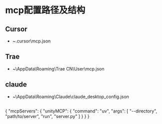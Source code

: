 # mcp配置路径及结构

## Cursor
- ~\.cursor\mcp.json

## Trae
- ~\AppData\Roaming\Trae CN\User\mcp.json

## claude
- ~\AppData\Roaming\Claude\claude_desktop_config.json
## 
{
  "mcpServers": {
    "unityMCP": {
      "command": "uv",
      "args": [
        "--directory",
        "path/to/server",
        "run",
        "server.py"
      ]
    }
   }
}